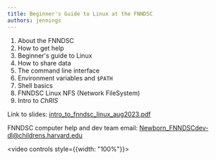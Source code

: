 ```yaml
---
title: Beginner's Guide to Linux at the FNNDSC
authors: jennings
---
```


[//]: # (Slides: https://fnndsc.childrens.harvard.edu/presentations/jennings/intro_to_fnndsc_linux_aug2023.pdf)

1. About the FNNDSC
2. How to get help
3. Beginner's guide to Linux
4. How to share data
5. The command line interface
6. Environment variables and `$PATH`
7. Shell basics
8. FNNDSC Linux NFS (Network FileSystem)
9. Intro to _ChRIS_

Link to slides:
[intro_to_fnndsc_linux_aug2023.pdf](https://stack.nerc.mghpcc.org:13808/v1/AUTH_2dd3b02b267242d9b28f94a512ea9ede/fnndsc-public/meetings/chrisalis/2023-08-16-chrisalis01_intro_to_linux/intro_to_fnndsc_linux_aug2023.pdf)

FNNDSC computer help and dev team email: Newborn_FNNDSCdev-dl@childrens.harvard.edu

<video controls style={{width: "100%"}}>
  <source src="https://stack.nerc.mghpcc.org:13808/swift/v1/AUTH_2dd3b02b267242d9b28f94a512ea9ede/fnndsc-public/meetings/chrisalis/2023-08-16-chrisalis01_intro_to_linux/20230816_intro_to_linux_meeting_recording.mp4" type="video/mp4" />
</video>
